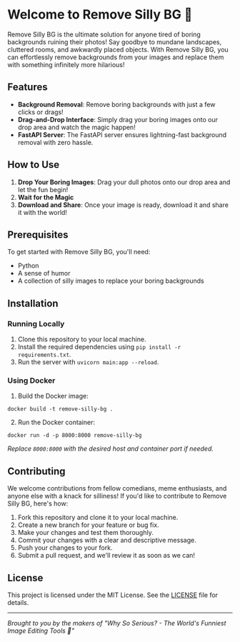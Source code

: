 # Welcome to Remove Silly BG 🤪

Remove Silly BG is the ultimate solution for anyone tired of boring backgrounds ruining their photos! Say goodbye to mundane landscapes, cluttered rooms, and awkwardly placed objects. With Remove Silly BG, you can effortlessly remove backgrounds from your images and replace them with something infinitely more hilarious!

## Features

- **Background Removal**: Remove boring backgrounds with just a few clicks or drags!
- **Drag-and-Drop Interface**: Simply drag your boring images onto our drop area and watch the magic happen!
- **FastAPI Server**: The FastAPI server ensures lightning-fast background removal with zero hassle.

## How to Use

1. **Drop Your Boring Images**: Drag your dull photos onto our drop area and let the fun begin!
2. **Wait for the Magic**
3. **Download and Share**: Once your image is ready, download it and share it with the world!

## Prerequisites

To get started with Remove Silly BG, you'll need:

- Python
- A sense of humor
- A collection of silly images to replace your boring backgrounds

## Installation

### Running Locally

1. Clone this repository to your local machine.
2. Install the required dependencies using `pip install -r requirements.txt`.
3. Run the server with `uvicorn main:app --reload`.

### Using Docker

1. Build the Docker image:
```docker
docker build -t remove-silly-bg .
```

2. Run the Docker container:
```docker
docker run -d -p 8000:8000 remove-silly-bg
```

_Replace `8000:8000` with the desired host and container port if needed._

## Contributing

We welcome contributions from fellow comedians, meme enthusiasts, and anyone else with a knack for silliness! If you'd like to contribute to Remove Silly BG, here's how:

1. Fork this repository and clone it to your local machine.
2. Create a new branch for your feature or bug fix.
3. Make your changes and test them thoroughly.
4. Commit your changes with a clear and descriptive message.
5. Push your changes to your fork.
6. Submit a pull request, and we'll review it as soon as we can!


## License

This project is licensed under the MIT License. See the [LICENSE](LICENSE) file for details.

---

_Brought to you by the makers of "Why So Serious? - The World's Funniest Image Editing Tools 🤪"_
